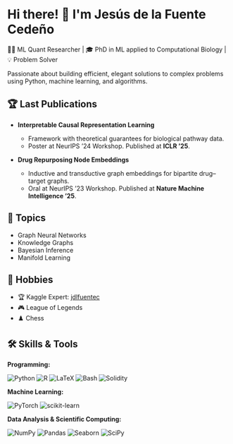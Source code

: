 # Hi there! 👋 I'm Jesús de la Fuente Cedeño

👨‍💻 ML Quant Researcher | 🎓 PhD in ML applied to Computational Biology | 💡 Problem Solver  

Passionate about building efficient, elegant solutions to complex problems using Python, machine learning, and algorithms.

## 🏆 Last Publications

- **Interpretable Causal Representation Learning** 
  - Framework with theoretical guarantees for biological pathway data.
  - Poster at NeurIPS ’24 Workshop. Published at **ICLR ’25**.
    
- **Drug Repurposing Node Embeddings** 
  - Inductive and transductive graph embeddings for bipartite drug–target graphs.
  - Oral at NeurIPS ’23 Workshop. Published at **Nature Machine Intelligence ’25**.

## 🎯 Topics
- Graph Neural Networks  
- Knowledge Graphs  
- Bayesian Inference  
- Manifold Learning  

## 🎉 Hobbies
- 🏆 Kaggle Expert: [jdlfuentec](https://www.kaggle.com/jdlfuentec)
- 🎮 League of Legends  
- ♟️ Chess

## 🛠️ Skills & Tools

**Programming:** 

![Python](https://img.shields.io/badge/Python-3776ab?logo=python&logoColor=white) ![R](https://img.shields.io/badge/R-276DC3?logo=r&logoColor=white) ![LaTeX](https://img.shields.io/badge/LaTeX-teal?logo=latex&logoColor=white) ![Bash](https://img.shields.io/badge/Bash-293036?logo=gnu-bash&logoColor=white) ![Solidity](https://img.shields.io/badge/Solidity-363636?logo=solidity&logoColor=white)

**Machine Learning:** 

![PyTorch](https://img.shields.io/badge/PyTorch-ee4c2c?logo=pytorch&logoColor=white) ![scikit-learn](https://img.shields.io/badge/scikit--learn-f99f44?logo=scikitlearn&logoColor=white)

**Data Analysis & Scientific Computing:**

![NumPy](https://img.shields.io/badge/NumPy-4dabcf?logo=numpy&logoColor=white) ![Pandas](https://img.shields.io/badge/Pandas-130654?logo=pandas&logoColor=white) ![Seaborn](https://img.shields.io/badge/Seaborn-5c7da2?logo=python&logoColor=white) ![SciPy](https://img.shields.io/badge/SciPy-013243?logo=scipy&logoColor=white) 

